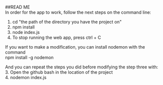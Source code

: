 ##READ ME  
In order for the app to work, follow the next steps on the command line:  
1. cd "the path of the directory you have the project on"
2. npm install
3. node index.js
4. To stop running the web app, press ctrl + C

If you want to make a modification, you can install nodemon with the command  
npm install -g nodemon  
   
And you can repeat the steps you did before modifying the step three with:  
3. Open the github bash in the location of the project  
4. nodemon index.js